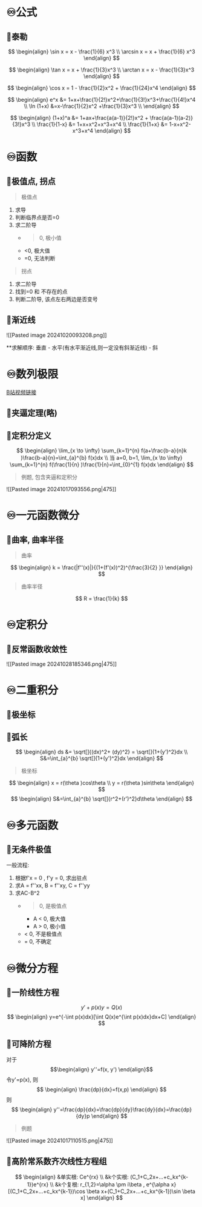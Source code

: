 # ♾️公式
## 💫泰勒

$$
\begin{align}
\sin x =  x - \frac{1}{6} x^3 \\
\arcsin x = x + \frac{1}{6} x^3
\end{align}
$$

$$
\begin{align}
\tan x = x + \frac{1}{3}x^3 \\
\arctan x = x - \frac{1}{3}x^3
\end{align}
$$


$$
\begin{align}
\cos x = 1 - \frac{1}{2}x^2 + \frac{1}{24}x^4  
\end{align}
$$

$$
\begin{align}
e^x &= 1+x+\frac{1}{2!}x^2+\frac{1}{3!}x^3+\frac{1}{4!}x^4 \\
\ln (1+x)   &=x-\frac{1}{2}x^2 +\frac{1}{3}x^3 \\
\end{align}
$$

$$
\begin{align}
(1+x)^a &= 1+ax+\frac{a(a-1)}{2!}x^2 + \frac{a(a-1)(a-2)}{3!}x^3  \\
\frac{1}{1-x} &= 1+x+x^2+x^3+x^4 \\
\frac{1}{1+x} &= 1-x+x^2-x^3+x^4 
\end{align}
$$


# ♾️函数
## 💫极值点, 拐点
> 极值点
1. 求导
2. 判断临界点是否=0
3. 求二阶导
	- >0, 极小值
	- <0, 极大值
	- =0, 无法判断

> 拐点

1. 求二阶导
2. 找到=0 和 不存在的点
3. 判断二阶导, 该点左右两边是否变号

## 💫渐近线
![[Pasted image 20241020093208.png]]

**求解顺序: 垂直 - 水平(有水平渐近线,则一定没有斜渐近线) - 斜


# ♾️数列极限
[B站视频链接](https://www.bilibili.com/video/BV1jJ4m1A7F6?spm_id_from=333.788.player.switch&vd_source=a2a889e107f4e71ff274dfbb534da29e&p=3)

## 💫夹逼定理(略)

## 💫定积分定义
$$
\begin{align}
\lim_{x \to \infty} \sum_{k=1}^{n} f(a+\frac{b-a}{n}k )\frac{b-a}{n}=\int_{a}^{b}  f(x)dx \\
当 a=0, b=1, \lim_{x \to \infty} \sum_{k=1}^{n} f(\frac{1}{n}  )\frac{1}{n}=\int_{0}^{1}  f(x)dx
\end{align}
$$
> 例题, 包含夹逼和定积分

![[Pasted image 20241017093556.png|475]]



# ♾️一元函数微分
## 💫曲率, 曲率半径
> 曲率

$$
\begin{align}
k = \frac{|f''(x)|}{(1+(f'(x))^2)^{\frac{3}{2} }} 
\end{align}
$$

> 曲率半径

$$
R = \frac{1}{k}
$$


# ♾️定积分
## 💫反常函数收敛性
![[Pasted image 20241028185346.png|475]]


# ♾️二重积分
## 💫极坐标
## 💫弧长
$$
\begin{align}
ds &= \sqrt[]{(dx)^2+ (dy)^2} = \sqrt[]{1+(y')^2}dx \\
S&=\int_{a}^{b} \sqrt[]{1+(y')^2}dx
\end{align}
$$


> 极坐标

$$
\begin{align}
x = r(\theta )cos\theta \\
y = r(\theta )sin\theta 
\end{align}
$$
$$
\begin{align}
S&=\int_{a}^{b} \sqrt[]{r^2+(r')^2}d\theta 
\end{align}
$$


# ♾️多元函数
## 💫无条件极值
一般流程:
1. 根据f'x = 0 , f'y = 0, 求出驻点
2. 求A = f''xx, B = f''xy, C = f''yy
3. 求AC-B^2
	- > 0, 是极值点
		- A < 0, 极大值
		- A > 0, 极小值
	- < 0, 不是极值点
	- = 0, 不确定



# ♾️微分方程
## 💫一阶线性方程
$$
y'+p(x)y=Q(x)
$$
$$
\begin{align}
y=e^{-\int p(x)dx}[\int Q(x)e^{\int p(x)dx}dx+C]
\end{align}
$$

## 💫可降阶方程
对于
$$\begin{align}
y''=f(x, y')
\end{align}$$
令y'=p(x), 则
$$
\begin{align}
\frac{dp}{dx}=f(x,p) 
\end{align}
$$
则
$$
\begin{align}
y''=\frac{dp}{dx}=\frac{dp}{dy}\frac{dy}{dx}=\frac{dp}{dy}p  
\end{align}
$$

> 例题

![[Pasted image 20241017110515.png|475]]

## 💫高阶常系数齐次线性方程组
$$
\begin{align}
&单实根: Ce^{rx} \\
&k个实根: (C_1+C_2x+...+c_kx^{k-1})e^{rx} \\
&k个复根: r_{1,2}=\alpha \pm i\beta , e^{\alpha x}[(C_1+C_2x+...+c_kx^{k-1})\cos \beta x+(C_1+C_2x+...+c_kx^{k-1})\sin \beta x]
\end{align}
$$

